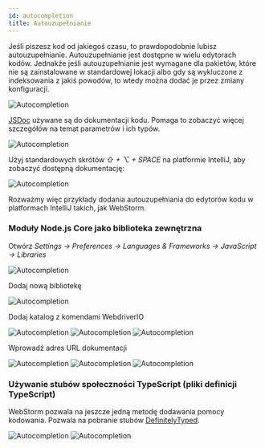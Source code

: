 ```yaml
---
id: autocompletion
title: Autouzupełnianie
---
```


Jeśli piszesz kod od jakiegoś czasu, to prawdopodobnie lubisz autouzupełnianie. Autouzupełnianie jest dostępne w wielu edytorach kodów. Jednakże jeśli autouzupełnianie jest wymagane dla pakietów, które nie są zainstalowane w standardowej lokacji albo gdy są wykluczone z indeksowania z jakiś powodów, to wtedy można dodać je przez zmiany konfiguracji.

![Autocompletion](/img/autocompletion/0.png)

[JSDoc](http://usejsdoc.org/) używane są do dokumentacji kodu. Pomaga to zobaczyć więcej szczegółów na temat parametrów i ich typów.

![Autocompletion](/img/autocompletion/1.png)

Użyj standardowych skrótów *⇧ + ⌥ + SPACE* na platformie IntelliJ, aby zobaczyć dostępną dokumentację:

![Autocompletion](/img/autocompletion/2.png)

Rozważmy więc przykłady dodania autouzupełniania do edytorów kodu w platformach IntelliJ takich, jak WebStorm.

### Moduły Node.js Core jako biblioteka zewnętrzna

Otwórz *Settings -> Preferences -> Languages & Frameworks -> JavaScript -> Libraries*

![Autocompletion](/img/autocompletion/3.png)

Dodaj nową bibliotekę

![Autocompletion](/img/autocompletion/4.png)

Dodaj katalog z komendami WebdriverIO

![Autocompletion](/img/autocompletion/5.png) ![Autocompletion](/img/autocompletion/6.png) ![Autocompletion](/img/autocompletion/7.png)

Wprowadź adres URL dokumentacji

![Autocompletion](/img/autocompletion/8.png) ![Autocompletion](/img/autocompletion/9.png) ![Autocompletion](/img/autocompletion/10.png)

### Używanie stubów społeczności TypeScript (pliki definicji TypeScript)

WebStorm pozwala na jeszcze jedną metodę dodawania pomocy kodowania. Pozwala na pobranie stubów [DefinitelyTyped](https://github.com/DefinitelyTyped/DefinitelyTyped).

![Autocompletion](/img/autocompletion/11.png) ![Autocompletion](/img/autocompletion/12.png)